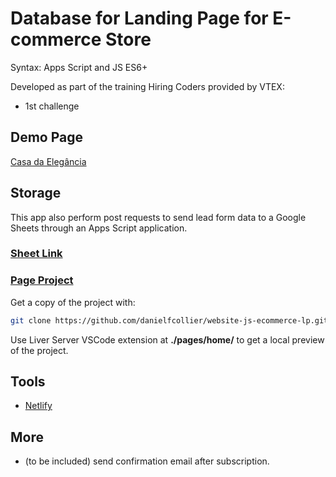# Database for Landing Page for E-commerce Store

Syntax: Apps Script and JS ES6+

Developed as part of the training Hiring Coders provided by VTEX:

- 1st challenge

## Demo Page

[Casa da Elegância](https://casadaelegancia.netlify.app/)

## Storage

This app also perform post requests to send lead form data to a Google Sheets through an Apps Script application.

### [Sheet Link](https://docs.google.com/spreadsheets/d/18sQdclGR2sS0yC-DDDAVfq54gm_W4eMSuQrv1IwtPS4/edit?usp=sharing)

### [Page Project](https://github.com/danielfcollier/website-js-ecommerce-lp)

Get a copy of the project with:

```sh
git clone https://github.com/danielfcollier/website-js-ecommerce-lp.git
```

Use Liver Server VSCode extension at **./pages/home/**  to get a local preview of the project.

## Tools

- [Netlify](https://www.netlify.com/)

## More

- (to be included) send confirmation email after subscription.